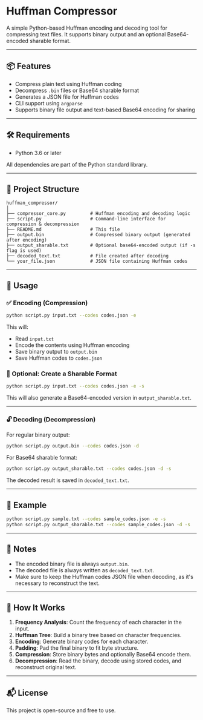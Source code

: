 # Huffman Compressor

A simple Python-based Huffman encoding and decoding tool for compressing text files. It supports binary output and an optional Base64-encoded sharable format.

---

## 📦 Features

- Compress plain text using Huffman coding
- Decompress `.bin` files or Base64 sharable format
- Generates a JSON file for Huffman codes
- CLI support using `argparse`
- Supports binary file output and text-based Base64 encoding for sharing

---

## 🛠 Requirements

- Python 3.6 or later

All dependencies are part of the Python standard library.

---

## 📁 Project Structure

```
huffman_compressor/
│
├── compressor_core.py         # Huffman encoding and decoding logic
├── script.py                  # Command-line interface for compression & decompression
├── README.md                  # This file
├── output.bin                 # Compressed binary output (generated after encoding)
├── output_sharable.txt        # Optional base64-encoded output (if -s flag is used)
├── decoded_text.txt           # File created after decoding
└── your_file.json             # JSON file containing Huffman codes
```

---

## 🚀 Usage

### ✅ Encoding (Compression)

```bash
python script.py input.txt --codes codes.json -e
```

This will:
- Read `input.txt`
- Encode the contents using Huffman encoding
- Save binary output to `output.bin`
- Save Huffman codes to `codes.json`

### 🧩 Optional: Create a Sharable Format

```bash
python script.py input.txt --codes codes.json -e -s
```

This will also generate a Base64-encoded version in `output_sharable.txt`.

---

### 🔓 Decoding (Decompression)

For regular binary output:
```bash
python script.py output.bin --codes codes.json -d
```

For Base64 sharable format:
```bash
python script.py output_sharable.txt --codes codes.json -d -s
```

The decoded result is saved in `decoded_text.txt`.

---

## 📝 Example

```bash
python script.py sample.txt --codes sample_codes.json -e -s
python script.py output_sharable.txt --codes sample_codes.json -d -s
```

---

## 📌 Notes

- The encoded binary file is always `output.bin`.
- The decoded file is always written as `decoded_text.txt`.
- Make sure to keep the Huffman codes JSON file when decoding, as it's necessary to reconstruct the text.

---

## 🧠 How It Works

1. **Frequency Analysis**: Count the frequency of each character in the input.
2. **Huffman Tree**: Build a binary tree based on character frequencies.
3. **Encoding**: Generate binary codes for each character.
4. **Padding**: Pad the final binary to fit byte structure.
5. **Compression**: Store binary bytes and optionally Base64 encode them.
6. **Decompression**: Read the binary, decode using stored codes, and reconstruct original text.

---

## 📬 License

This project is open-source and free to use.
